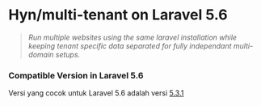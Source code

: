 
# Hyn/multi-tenant on Laravel 5.6

> *Run multiple websites using the same laravel installation while keeping tenant specific data separated for fully independant multi-domain setups.*


### Compatible Version in Laravel 5.6

Versi yang cocok untuk Laravel 5.6 adalah versi [5.3.1](https://packagist.org/packages/hyn/multi-tenant#5.3.1 "Package Link")

